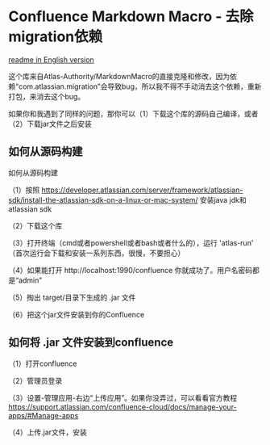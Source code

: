 Confluence Markdown Macro - 去除migration依赖
========================

[readme in English version](README.md)

这个库来自Atlas-Authority/MarkdownMacro的直接克隆和修改，因为依赖“com.atlassian.migration”会导致bug，所以我不得不手动消去这个依赖，重新打包，来消去这个bug。

如果你和我遇到了同样的问题，那你可以（1）下载这个库的源码自己编译，或者（2）下载jar文件之后安装

## 如何从源码构建

如何从源码构建

（1）按照 https://developer.atlassian.com/server/framework/atlassian-sdk/install-the-atlassian-sdk-on-a-linux-or-mac-system/ 安装java jdk和 atlassian sdk

（2）下载这个库

（3）打开终端（cmd或者powershell或者bash或者什么的），运行 'atlas-run' （首次运行会下载和安装一系列东西，很慢，不要担心）

（4）如果能打开  http://localhost:1990/confluence 你就成功了。用户名密码都是“admin”

（5）掏出 target/目录下生成的 .jar 文件

（6）把这个jar文件安装到你的Confluence

## 如何将 .jar 文件安装到confluence

（1）打开confluence

（2）管理员登录

（3）设置-管理应用-右边“上传应用”。如果你没弄过，可以看看官方教程 https://support.atlassian.com/confluence-cloud/docs/manage-your-apps/#Manage-apps

（4）上传.jar文件，安装

